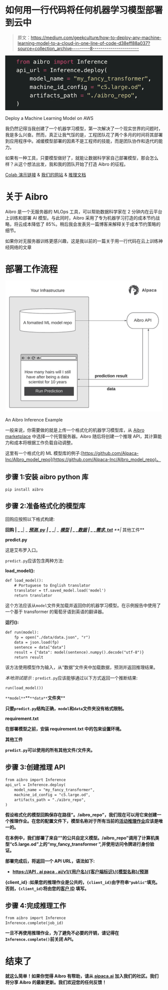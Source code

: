 # 如何用一行代码将任何机器学习模型部署到云中

> 原文：<https://medium.com/geekculture/how-to-deploy-any-machine-learning-model-to-a-cloud-in-one-line-of-code-d38eff88a037?source=collection_archive---------8----------------------->

![](img/86b83c61977169251acb1b282d8a7e4a.png)

Deploy a Machine Learning Model on AWS

我仍然记得当我创建了一个机器学习模型，第一次解决了一个现实世界的问题时，我是多么兴奋。然而，真正让我气馁的是，工程团队花了两个多月的时间将其部署到应用程序中。减缓模型部署的因素不是工程师的技能，而是团队协作和迭代的能力。

如果有一种工具，只要模型做好了，就能让数据科学家自己部署模型，那会怎么样？从这个想法出发，我和我的团队开始了打造 Aibro 的征程。

[Colab 演示链接](https://colab.research.google.com/drive/1NH2Aj1bbCgqJXyNKK9TkzwlO4JDBkTQC?usp=sharing) & [我们的网站](https://aipaca.ai/) & [推理文档](https://doc.aipaca.ai/inference)

# 关于 Aibro

Aibro 是一个无服务器的 MLOps 工具，可以帮助数据科学家在 2 分钟内在云平台上训练和部署 AI 模型。与此同时，Aibro 采用了专为机器学习打造的成本节约战略，将云成本降低了 85%。稍后我会发表另一篇博客来解释关于成本节约策略的细节。

如果你对无服务器训练更感兴趣，这是我以前的一篇关于用一行代码在云上训练神经网络的文章

# 部署工作流程

![](img/3c0bb1a283f84a40f213fea3ce966778.png)

An Aibro Inference Example

一般来说，你需要做的就是上传一个格式化的机器学习模型库，从 [Aibro marketplace](https://aipaca.ai/marketplace) 中选择一个托管服务器。Aibro 随后将创建一个推理 API，其计算能力和成本将根据工作负载自动调整。

这里有一个格式化的 ML 模型库的例子:[https://github.com/AIpaca-Inc/AIbro_model_repo](https://github.com/AIpaca-Inc/AIbro_model_repo)。

## 步骤 1:安装 aibro python 库

`pip install aibro`

## 步骤 2:准备格式化的模型库

回购应按照以下格式构建:

**回购
| _ _**| _ _[**预测. py**](https://github.com/AIpaca-Inc/AIbro_model_repo/blob/main/predict.py) **| _ _**| _ _[**模型**](https://github.com/AIpaca-Inc/AIbro_model_repo/tree/main/model) **| _ _**[**数据**](https://github.com/AIpaca-Inc/AIbro_model_repo/tree/main/data) **| _ _**[**需求. txt**](https://github.com/AIpaca-Inc/AIbro_model_repo/blob/main/requirements.txt) **|__ 其他工件**

**predict.py**

这是艾布罗入口。

`predict.py`应该包含两种方法:

**load_model():**

```
def load_model():
    # Portuguese to English translator
    translator = tf.saved_model.load('model')
    return translator
```

这个方法应该从`model`文件夹加载并返回你的机器学习模型。在示例报告中使用了一个基于 transformer 的葡萄牙语到英语的翻译器。

**运行():**

```
def run(model):
    fp = open("./data/data.json", "r")
    data = json.load(fp)
    sentence = data["data"]
    result = {"data": model(sentence).numpy().decode("utf-8")}
    return result
```

该方法使用模型作为输入，从“数据”文件夹中加载数据，预测并返回推理结果。

*本地测试提示* : `predict.py`应该能够通过以下方式返回一个推断结果:

```
run(load_model())
```

`**model**`**`**data**`**文件夹****

**只要`predict.py`结构正确，`model`和`data`文件夹没有格式限制。**

****requirement.txt****

**在部署模型之前，安装 requirement.txt 中的包来设置环境。**

****其他工件****

**`predict.py`可以使用的所有其他文件/文件夹。**

## **步骤 3:创建推理 API**

```
from aibro import Inference
api_url = Inference.deploy(
    model_name = "my_fancy_transformer",
    machine_id_config = "c5.large.od",
    artifacts_path = "./aibro_repo",
)
```

**假设格式化的模型回购保存在路径”。/aibro_repo”，我们现在可以用它来创建一个推理作业。在您的配置文件下，模型名称对于所有当前的[活动推理作业](https://aipaca.ai/inference_jobs)应该是唯一的。**

**在本例中，我们部署了来自“”的公共自定义模型。/aibro_repo”调用了计算机类型“c5.large.od”上的“my_fancy_transformer ”,并使用访问令牌进行身份验证。**

**部署完成后，将返回一个 API URL，语法如下:**

*   **[**https://API . ai paca . ai/v1/{用户名}/{客户端标识}/{模型名称}/预测**](https://api.aipaca.ai/v1/{username}/{client_id}/{model_name}/predict)**

****{client_id}** :如果您的推理作业是公共的，`{client_id}`由字符串`"public"`填充。否则，`{client_id}`将由您的[客户 ID](https://doc.aipaca.ai/inference#update_clients) 填写。**

## **步骤 4:完成推理工作**

```
from aibro import Inference
Inference.complete(job_id)
```

**一旦不再使用推理作业，为了避免不必要的开销，请记得在`Inference.complete()`前关闭 API。**

# **结束了**

**就这么简单！如果你觉得 Aibro 有帮助，请从 [aipaca.ai](https://aipaca.ai) 加入我们的社区。我们将分享 Aibro 的最新更新。我们欢迎您的任何反馈！**